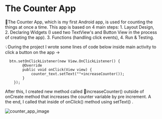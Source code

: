 # The Counter App

📱The Counter App, which is my first Android app, is used for counting the things at once a time. This app is based on 4 main steps: 
      1. Layout Design,
      2. Declaring Widgets (I used two TextView's and Button View in the process of creating the app).
      3. Functions (handling click events),
      4. Run & Testing.
      
💡During the project I wrote some lines of code below inside main activity to click a button on the app ->
 
     
      btn.setOnClickListener(new View.OnClickListener() {
            @Override
            public void onClick(View view) {
                counter_text.setText(""+increaseCounter());
            }
        });
        
        
        
 After this, I created new method called 📌increaseCounter() outside of onCreate method that increases the counter variable by pre increment. A the end, I called that inside of onClick() method using setText() .
 
 
 ![counter_app_image](https://user-images.githubusercontent.com/78263828/202873391-10a4fc03-21c5-4420-81b1-47d286d2674d.png)








